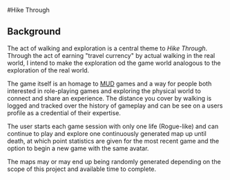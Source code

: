 #Hike Through
## Background
The act of walking and exploration is a central theme to _Hike Through_. Through the act of earning "travel currency" by actual walking in the real world, I intend to make the exploration od the game world analogous to the exploration of the real world.

The game itself is an homage to [MUD](https://en.wikipedia.org/wiki/MUD) games and a way for people both interested in role-playing games and exploring the physical world to connect and share an experience. The distance you cover by walking is logged and tracked over the history of gameplay and can be see on a users profile as a credential of their expertise.

The user starts each game session with only one life (Rogue-like) and can continue to play and explore one continuously generated map up until death, at which point statistics are given for the most recent game and the option to begin a new game with the same avatar.

The maps may or may end up being randomly generated depending on the scope of this project and available time to complete.